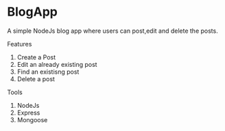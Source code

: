 # BlogApp

A simple NodeJs blog app where users can post,edit and delete the posts.

Features
1. Create a Post
2. Edit an already existing post
3. Find an existisng post
4. Delete a post

Tools
1. NodeJs
2. Express
3. Mongoose